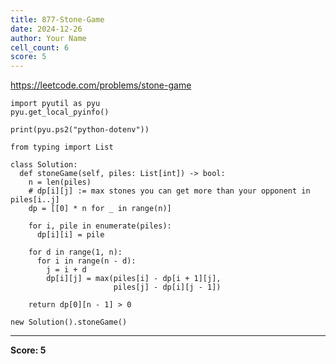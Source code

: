 ```yaml
---
title: 877-Stone-Game
date: 2024-12-26
author: Your Name
cell_count: 6
score: 5
---
```


https://leetcode.com/problems/stone-game


```
import pyutil as pyu
pyu.get_local_pyinfo()
```


```
print(pyu.ps2("python-dotenv"))
```


```
from typing import List
```


```
class Solution:
  def stoneGame(self, piles: List[int]) -> bool:
    n = len(piles)
    # dp[i][j] := max stones you can get more than your opponent in piles[i..j]
    dp = [[0] * n for _ in range(n)]

    for i, pile in enumerate(piles):
      dp[i][i] = pile

    for d in range(1, n):
      for i in range(n - d):
        j = i + d
        dp[i][j] = max(piles[i] - dp[i + 1][j],
                       piles[j] - dp[i][j - 1])

    return dp[0][n - 1] > 0
```


```
new Solution().stoneGame()
```


---
**Score: 5**
